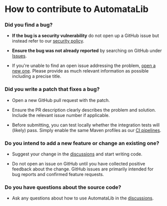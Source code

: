 # How to contribute to AutomataLib


### **Did you find a bug?**

* **If the bug is a security vulnerability** do not open up a GitHub issue but instead refer to our [security policy](https://github.com/LearnLib/automatalib/blob/develop/SECURITY.md).

* **Ensure the bug was not already reported** by searching on GitHub under [Issues](https://github.com/LearnLib/automatalib/issues).

* If you're unable to find an open issue addressing the problem, [open a new one](https://github.com/LearnLib/automatalib/issues/new?template=bug_report.md). Please provide as much relevant information as possible including a precise title.


### **Did you write a patch that fixes a bug?**

* Open a new GitHub pull request with the patch.

* Ensure the PR description clearly describes the problem and solution. Include the relevant issue number if applicable.

* Before submitting, you can test locally whether the integration tests will (likely) pass. Simply enable the same Maven profiles as our [CI pipelines](https://github.com/LearnLib/automatalib/blob/develop/.github/workflows/ci.yml).


### **Do you intend to add a new feature or change an existing one?**

* Suggest your change in the [discussions](https://github.com/LearnLib/automatalib/discussions/categories/ideas) and start writing code.

* Do not open an issue on GitHub until you have collected positive feedback about the change. GitHub issues are primarily intended for bug reports and confirmed feature requests.


### **Do you have questions about the source code?**

* Ask any questions about how to use AutomataLib in the [discussions](https://github.com/LearnLib/automatalib/discussions/categories/q-a).
